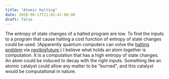 ```yaml
---
title: "Atomic Halting"
date: 2020-08-17T21:01:41-06:00
draft: false
---
```


The entropy of state changes of a halted program are low. To find the inputs to a program that cause halting a cost function of entropy of state changes could be used. (Apparently quantum computers can solve the [halting problem](https://www.quantamagazine.org/landmark-computer-science-proof-cascades-through-physics-and-math-20200304/) via [nextbigfuture](https://www.nextbigfuture.com/2020/08/entangle-quantum-entangled-machines-can-verify-solutions-up-to-halting-problem-hardness-level.html).) I believe what holds an atom together is computation. It is a computation that has a high entropy of state changes. An atom could be induced to decay with the right inputs. Something like an atomic catalyst could allow any matter to be "burned", and this catalyst would be computational in nature.
